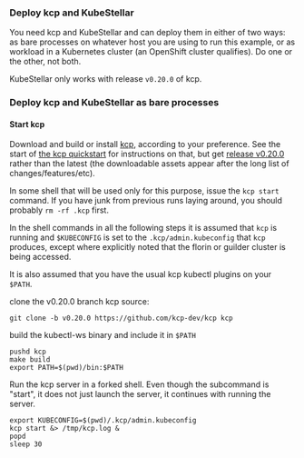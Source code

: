 <!--example1-start-kcp-start-->
### Deploy kcp and KubeStellar

You need kcp and KubeStellar and can deploy them in either of two
ways: as bare processes on whatever host you are using to run this
example, or as workload in a Kubernetes cluster (an OpenShift cluster
qualifies).  Do one or the other, not both.

KubeStellar only works with release `v0.20.0` of kcp.

### Deploy kcp and KubeStellar as bare processes

#### Start kcp

Download and build or install [kcp](https://github.com/kcp-dev/kcp/releases/tag/v0.20.0),
according to your preference.  See the start of [the kcp quickstart](https://docs.kcp.io/kcp/v0.11/#quickstart) for instructions on that, but get [release v0.20.0](https://github.com/kcp-dev/kcp/releases/tag/v0.20.0) rather than the latest (the downloadable assets appear after the long list of changes/features/etc).

In some shell that will be used only for this purpose, issue the `kcp
start` command.  If you have junk from previous runs laying around,
you should probably `rm -rf .kcp` first.

In the shell commands in all the following steps it is assumed that
`kcp` is running and `$KUBECONFIG` is set to the
`.kcp/admin.kubeconfig` that `kcp` produces, except where explicitly
noted that the florin or guilder cluster is being accessed.

It is also assumed that you have the usual kcp kubectl plugins on your
`$PATH`.

clone the v0.20.0 branch kcp source:
```shell
git clone -b v0.20.0 https://github.com/kcp-dev/kcp kcp
```
build the kubectl-ws binary and include it in `$PATH`
```shell
pushd kcp
make build
export PATH=$(pwd)/bin:$PATH
```

Run the kcp server in a forked shell.  Even though the subcommand is "start", it does not just launch the server, it continues with running the server.
```shell
export KUBECONFIG=$(pwd)/.kcp/admin.kubeconfig
kcp start &> /tmp/kcp.log &
popd
sleep 30 
```
<!--example1-start-kcp-end-->
<!-- > /dev/null & -->

